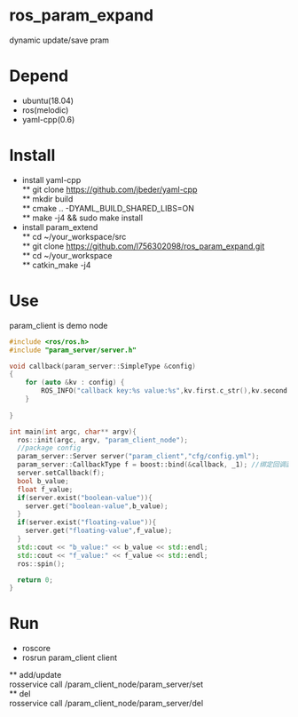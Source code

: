 # ros_param_expand
dynamic update/save pram

#  Depend

* ubuntu(18.04)
* ros(melodic)
* yaml-cpp(0.6)

#  Install﻿
* install yaml-cpp    
**  git clone https://github.com/jbeder/yaml-cpp    
**  mkdir build    
**  cmake .. -DYAML_BUILD_SHARED_LIBS=ON    
**  make -j4 && sudo make install    
*  install param_extend    
** cd ~/your_workspace/src    
** git clone https://github.com/l756302098/ros_param_expand.git    
** cd ~/your_workspace    
** catkin_make -j4    

#  Use
param_client is demo node
```c++
#include <ros/ros.h>
#include "param_server/server.h"

void callback(param_server::SimpleType &config)
{
    for (auto &kv : config) {
        ROS_INFO("callback key:%s value:%s",kv.first.c_str(),kv.second.c_str());
    }
    
}

int main(int argc, char** argv){
  ros::init(argc, argv, "param_client_node");
  //package config
  param_server::Server server("param_client","cfg/config.yml");
  param_server::CallbackType f = boost::bind(&callback, _1); //绑定回调函数
  server.setCallback(f);
  bool b_value;
  float f_value;
  if(server.exist("boolean-value")){
    server.get("boolean-value",b_value);
  }
  if(server.exist("floating-value")){
    server.get("floating-value",f_value);
  }
  std::cout << "b_value:" << b_value << std::endl;
  std::cout << "f_value:" << f_value << std::endl;
  ros::spin();

  return 0;
}
```
#  Run
* roscore    
* rosrun param_client client

** add/update    
rosservice call /param_client_node/param_server/set    
** del    
rosservice call /param_client_node/param_server/del
